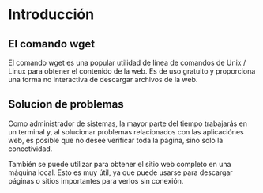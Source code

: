 # Introducción

## El comando wget

El comando wget es una popular utilidad de línea de comandos de Unix / Linux para obtener el contenido de la web.
Es de uso gratuito y proporciona una forma no interactiva de descargar archivos de la web. 

## Solucion de problemas

Como administrador de sistemas, la mayor parte del tiempo trabajarás en un terminal y, al solucionar problemas
relacionados con las aplicaciónes web, es posible que no desee verificar toda la página, sino solo la conectividad.

También se puede utilizar para obtener el sitio web completo en una máquina local. 
Esto es muy útil, ya que puede usarse para descargar páginas o sitios importantes para verlos sin conexión.
